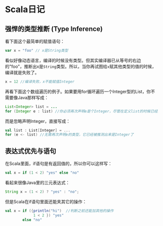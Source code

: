 # Scala日记

## 强悍的类型推断 (Type Inference)
看下面这个最简单的赋值语句：
```scala
var x = "foo" // x是String类型
```
看似好像动态语言，编译的时候没有类型。但其实编译器已从等号的右边的"foo"，推断出x是`String`类型。所以，当你再试图给`x`赋其他类型的值的时候，编译就是失败了。
```scala
x = 12 //编译失败，x不能赋值Integer
```
再看下面这个数组遍历的例子。如果要用for循环遍历一个Integer型的List，你不需要像Java那样写成：
```java
List<Integer> list = ...
for (Integer e : list) //你必须再次声明e是个Integer，尽管在定义list的时候已经声明过了
```
而是忽略声明Integer，直接写成：
```scala
val list : List[Integer] = ...
for (e <- list) //无需再次声明e的类型，它已经被推测出来是Integer了
```
## 表达式优先与语句
在Scala里面，if语句是有返回值的，所以你可以这样写：
```scala
val x = if (1 < 2) "yes" else "no"
```
看起来很像Java里的三元表达式：
```java
String x = (1 < 2) ? "yes" : "no";
```
但是Scala在if语句里面还能夹其它的操作：
```scala
val x = if ({println("hi")  //判断之前还能加其他的操作
             1 < 2 }) "yes" 
        else "no"
```

